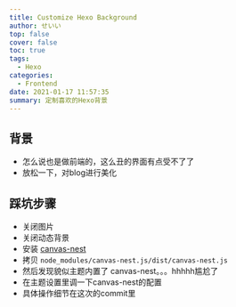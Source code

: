 ```yaml
---
title: Customize Hexo Background
author: せいい
top: false
cover: false
toc: true
tags:
  - Hexo
categories:
  - Frontend
date: 2021-01-17 11:57:35
summary: 定制喜欢的Hexo背景
---
```


## 背景
* 怎么说也是做前端的，这么丑的界面有点受不了了
* 放松一下，对blog进行美化

## 踩坑步骤
* 关闭图片
* 关闭动态背景
* 安装 [canvas-nest](https://github.com/ccloveak/canvas-nest.js/blob/master/README-zh.md)
* 拷贝 `node_modules/canvas-nest.js/dist/canvas-nest.js`
* 然后发现貌似主题内置了 canvas-nest。。。hhhhh尴尬了
* 在主题设置里调一下canvas-nest的配置
* 具体操作细节在这次的commit里
